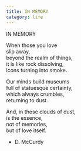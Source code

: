 ```yaml
---
title: IN MEMORY
category: life
---
```


IN MEMORY  
  
When those you love  
slip away,  
beyond the realm of things,  
it is like rock dissolving,  
icons turning into smoke.  
  
Our minds build museums  
full of statuesque certainty,  
which always crumbles,  
returning to dust.  
  
And, in those clouds of dust,  
is the essence,  
not of memories,  
but of love itself.  
  
- D. McCurdy  
